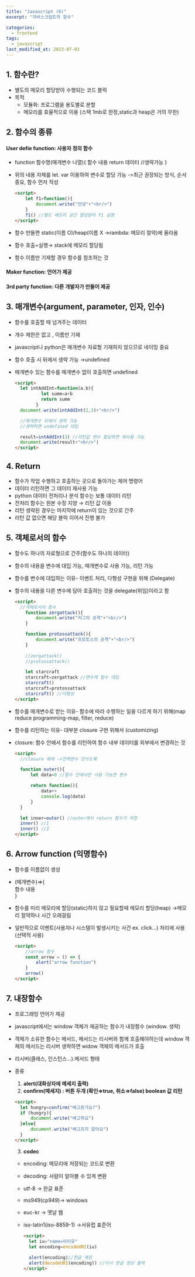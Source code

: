 ```yaml
---
title: "Javascript (6)"
excerpt: "자바스크립트의 함수"

categories:
  - frontend
tags:
  - javascript
last_modified_at: 2023-07-03
---
```


## 1. 함수란? ##
- 별도의 메모리 할당받아 수행되는 코드 블럭
- 목적
  - 모듈화: 프로그램을 용도별로 분할
  - 메모리를 효율적으로 이용 (스택 1mb로 한정,static과 heap은 거의 무한)

## 2. 함수의 종류 ##
#### User defie function: 사용자 정의 함수 ####
- function 함수명(매개변수 나열){
    함수 내용
    return 데이터 //생략가능
    }
- 위의 내용 자체를 let. var 이용하여 변수로 할당 가능 ->최근 권장되는 방식, 순서 중요, 함수 먼저 작성

  ```html
  <script>
      let f1=function(){
          document.write("안녕"+"<br/>")
      }
      f1() //별도 메모리 공간 할당받아 f1 실행
  </script>
  ```
- 함수 만들면 static(이름 O)/heap(이름 X →rambda: 메모리 절약)에 올라옴
- 함수 호출=실행→ stack에 메모리 할당됨
- 함수 이름만 기재할 경우 함수를 참조하는 것

#### Maker function: 언어가 제공
#### 3rd party function: 다른 개발자가 만들어 제공
    

## 3. 매개변수(argument, parameter, 인자, 인수) ##

- 함수를 호출할 때 넘겨주는 데이터
- 개수 제한은 없고 , 이름만 기재
- javascript나 python은 매개변수 자료형 기재하지 않으므로 네이밍 중요
- 함수 호출 시 뒤에서 생략 가능 →undefined
- 매개변수 있는 함수를 매개변수 없이 호출하면 undefined

  ```html
  <script>
    let intAddInt=function(a,b){
            let summ=a+b
            return summ
          }
    document.write(intAddInt(2,3)+"<br/>")

    //매개변수 뒤에서 생략 가능
    //생략하면 undefined 대입

    result=intAddInt(3) //리턴값 변수 할당하면 재사용 가능
    document.write(result+"<br/>")
  </script>
    ```

## 4. Return ##

- 함수가 작업 수행하고 호출하는 곳으로 돌아가는 제어 명령어
- 데이터 리턴하면 그 데이터 재사용 가능
- python 데이터 전처리나 분석 함수는 보통 데이터 리턴
- 전처리 함수는 원본 수정 지양 → 리턴 값 이용
- 리턴 생략된 경우는 마지막에 return이 있는 것으로 간주
- 리턴 값 없으면 해당 블럭 이어서 진행 불가

## 5. 객체로서의 함수 ##

- 함수도 하나의 자료형으로 간주(함수도 하나의 데이터)
- 함수의 내용을 변수에 대입 가능, 매개변수로 사용 가능, 리턴 가능
- 함수를 변수에 대입하는 이유- 이벤트 처리, 다형성 구현을 위해 (Delegate)
- 함수의 내용을 다른 변수에 담아 호출하는 것을 delegate(위임)이라고 함

  ```html
  <script>
    //객체로서의 함수
      function zergattack(){
          document.write("저그의 공격"+"<br/>")
      }

      function protossattack(){
          document.write("프로토스의 공격"+"<br/>")
      }
      
      //zergattack()
      //protossattack()

      let starcraft
      starcraft=zergattack //변수에 함수 대입
      starcraft()
      starcraft=protossattack
      starcraft() //다형성
  </script>
  ```

- 함수를 매개변수로 받는 이유- 함수에 따라 수행하는 일을 다르게 하기 위해(map reduce programming-map, filter, reduce)
- 함수를 리턴하는 이유- 대부분 closure 구현 위해서 (customizing)
- closure: 함수 안에서 함수를 리턴하여 함수 내부 데이터를 외부에서 변경하는 것
   
  ```html
  <script>
    //closure 예제 ->전역변수 안쓰도록

    function outer(){
        let data=0 //함수 안에서만 사용 가능한 변수

        return function(){
            data++
            console.log(data)
        }        
    } 

    let inner=outer() //outer에서 return 함수가 저장
    inner() //1
    inner() //2
  </script>
  ```
    


## 6. Arrow function (익명함수) ##

- 함수를 이름없이 생성
- (매개변수)⇒{  
    함수 내용  
    }  
    
- 함수를 미리 메모리에 할당(static)하지 않고 필요할때 메모리 할당(heap) →메모리 절약하나 시간 오래걸림
- 일반적으로 이벤트(사용자나 시스템이 발생시키는 사건 ex. click…) 처리에 사용 (선택적 사용)

  ```html
  <script>
      //arrow 함수
      const arrow = () => {
          alert("arrow function")
      }
      arrow()
  </script>
  ```

## 7. 내장함수 ##

- 프로그래밍 언어가 제공
- javascript에서는 window 객체가 제공하는 함수가 내장함수 (window. 생략)
- 객체가 소유한 함수는 메서드, 메서드는 리시버와 함께 호출해야하는데 window 객체의 메서드는 리시버 생략하면 widow 객체의 메서드가 호출
- 리시버(클래스, 인스턴스…).메서드 형태
- 종류
  1. **alert(대화상자에 메세지 출력)**
  2. **confirm(메세지) : 버튼 두개 (확인⇒true, 취소⇒false) boolean 값 리턴**

    ```html
    <script>
      let hungry=confirm("배고픈가요?")
      if (hungry){
          document.write("배고파요")
      }else{
          document.write("배고프지 않아요")
      }
    </script>
    ```

  3. **codec**
    - encoding: 메모리에 저장되는 코드로 변환
    - decoding: 사람이 알아볼 수 있게 변환
    - utf-8 → 한글 표준
    - ms949(cp949)→ windows
    - euc-kr → 옛날 웹
    - iso-latin1(iso-8859-1) →서유럽 표준어

      ```html
      <script>
        let iu="name=아이유"
        let encoding=encodeURI(iu)
        
        alert(encoding)//한글 깨짐
        alert(decodeURI(encoding)) //다시 한글 정상 출력
      </script>
      ```